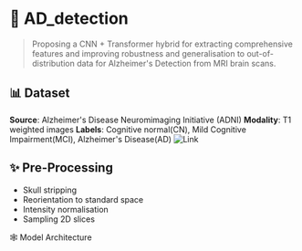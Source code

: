 # 🧠 AD_detection
> Proposing a CNN + Transformer hybrid for extracting comprehensive features and improving robustness and generalisation to out-of-distribution data for Alzheimer's Detection from MRI brain scans. 

## 📊 Dataset

**Source**: Alzheimer's Disease Neuromimaging Initiative (ADNI)
**Modality**: T1 weighted images
**Labels**: Cognitive normal(CN), Mild Cognitive Impairment(MCI), Alzheimer's Disease(AD)
![Link](https://adni.loni.usc.edu/)

## ✨ Pre-Processing

- Skull stripping
- Reorientation to standard space
- Intensity normalisation
- Sampling 2D slices

🕸 Model Architecture 


